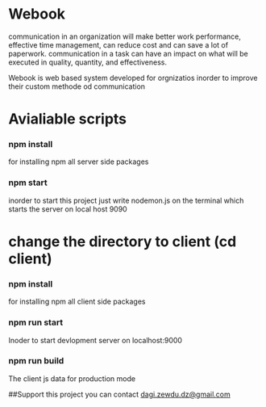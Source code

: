 <h1>Webook</h1>

<p> 
 communication in an organization will make better work performance, effective time management, can reduce cost and can save a lot of paperwork. communication in a task can have an impact on what will be executed in quality, quantity, and effectiveness.
 </p>
<p>
 Webook is web based system developed for orgnizatios inorder to improve their custom methode od communication
 </p>
 <h1>Avialiable scripts</h1>
 
 ### npm install

for installing npm all server side packages

### npm start

inorder to start this project just write nodemon.js on the terminal which starts the server on local host 9090

 <h1>change the directory to client (cd client)</h1>

### npm install

for installing npm all client side packages

### npm run start

Inoder to start devlopment server on localhost:9000

### npm run build

The client js data for production mode

##Support this project you can contact
dagi.zewdu.dz@gmail.com
